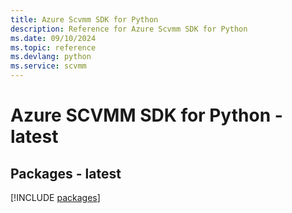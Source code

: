 ```yaml
---
title: Azure Scvmm SDK for Python
description: Reference for Azure Scvmm SDK for Python
ms.date: 09/10/2024
ms.topic: reference
ms.devlang: python
ms.service: scvmm
---
```

# Azure SCVMM SDK for Python - latest
## Packages - latest
[!INCLUDE [packages](scvmm-index.md)]